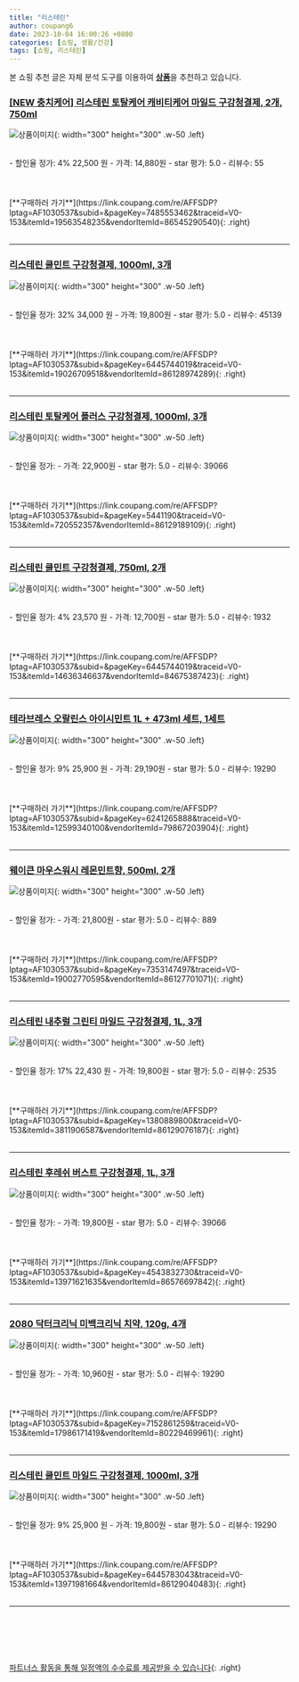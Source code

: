 ```yaml
---
title: "리스테린"
author: coupang6
date: 2023-10-04 16:00:26 +0800
categories: [쇼핑, 생활/건강]
tags: [쇼핑, 리스테린]
---
```


본 쇼핑 추천 글은 자체 분석 도구를 이용하여 [**상품**](https://link.coupang.com/a/bao1ui)을 추천하고 있습니다.

### [[NEW 충치케어] 리스테린 토탈케어 캐비티케어 마일드 구강청결제, 2개, 750ml](https://link.coupang.com/re/AFFSDP?lptag=AF1030537&subid=&pageKey=7485553462&traceid=V0-153&itemId=19563548235&vendorItemId=86545290540)

![상품이미지](https://thumbnail6.coupangcdn.com/thumbnails/remote/230x230ex/image/vendor_inventory/cb00/ae89b0069d00634f780cab5f1489f7affe2530dacef0232424e1423be776.jpg){: width="300" height="300" .w-50 .left}


<br>
- 할인율 정가: 4%  22,500   원
- 가격: 14,880원
- star 평가: 5.0
- 리뷰수: 55
<br>
<br>
<br>
<br>
[**구매하러 가기**](https://link.coupang.com/re/AFFSDP?lptag=AF1030537&subid=&pageKey=7485553462&traceid=V0-153&itemId=19563548235&vendorItemId=86545290540){: .right}
<br>
<br>

---

### [리스테린 쿨민트 구강청결제, 1000ml, 3개](https://link.coupang.com/re/AFFSDP?lptag=AF1030537&subid=&pageKey=6445744019&traceid=V0-153&itemId=19026709518&vendorItemId=86128974289)

![상품이미지](https://thumbnail7.coupangcdn.com/thumbnails/remote/230x230ex/image/vendor_inventory/4c0b/93ff484c5cd025c864a4cd0702e720d98ab6cf34466ddb2da67504a2c40c.jpg){: width="300" height="300" .w-50 .left}


<br>
- 할인율 정가: 32%  34,000   원
- 가격: 19,800원
- star 평가: 5.0
- 리뷰수: 45139
<br>
<br>
<br>
<br>
[**구매하러 가기**](https://link.coupang.com/re/AFFSDP?lptag=AF1030537&subid=&pageKey=6445744019&traceid=V0-153&itemId=19026709518&vendorItemId=86128974289){: .right}
<br>
<br>

---

### [리스테린 토탈케어 플러스 구강청결제, 1000ml, 3개](https://link.coupang.com/re/AFFSDP?lptag=AF1030537&subid=&pageKey=5441190&traceid=V0-153&itemId=720552357&vendorItemId=86129189109)

![상품이미지](https://thumbnail6.coupangcdn.com/thumbnails/remote/230x230ex/image/vendor_inventory/bf9f/53179a33844979ed69bd7e4c2243ba8f7b70baacfe728c093a8030de3ffa.jpg){: width="300" height="300" .w-50 .left}


<br>
- 할인율 정가: 
- 가격: 22,900원
- star 평가: 5.0
- 리뷰수: 39066
<br>
<br>
<br>
<br>
[**구매하러 가기**](https://link.coupang.com/re/AFFSDP?lptag=AF1030537&subid=&pageKey=5441190&traceid=V0-153&itemId=720552357&vendorItemId=86129189109){: .right}
<br>
<br>

---

### [리스테린 쿨민트 구강청결제, 750ml, 2개](https://link.coupang.com/re/AFFSDP?lptag=AF1030537&subid=&pageKey=6445744019&traceid=V0-153&itemId=14636346637&vendorItemId=84675387423)

![상품이미지](https://thumbnail6.coupangcdn.com/thumbnails/remote/230x230ex/image/vendor_inventory/8f8e/ba49a5e6002fdae9738940c2a9c5847355bf7d4c4c649313af41acdeaf6a.jpg){: width="300" height="300" .w-50 .left}


<br>
- 할인율 정가: 4%  23,570   원
- 가격: 12,700원
- star 평가: 5.0
- 리뷰수: 1932
<br>
<br>
<br>
<br>
[**구매하러 가기**](https://link.coupang.com/re/AFFSDP?lptag=AF1030537&subid=&pageKey=6445744019&traceid=V0-153&itemId=14636346637&vendorItemId=84675387423){: .right}
<br>
<br>

---

### [테라브레스 오랄린스 아이시민트 1L + 473ml 세트, 1세트](https://link.coupang.com/re/AFFSDP?lptag=AF1030537&subid=&pageKey=6241265888&traceid=V0-153&itemId=12599340100&vendorItemId=79867203904)

![상품이미지](https://thumbnail7.coupangcdn.com/thumbnails/remote/230x230ex/image/retail/images/2485745567969593-111d29b4-72f3-40b8-9eeb-71cd5f16eb7e.jpg){: width="300" height="300" .w-50 .left}


<br>
- 할인율 정가: 9%  25,900   원
- 가격: 29,190원
- star 평가: 5.0
- 리뷰수: 19290
<br>
<br>
<br>
<br>
[**구매하러 가기**](https://link.coupang.com/re/AFFSDP?lptag=AF1030537&subid=&pageKey=6241265888&traceid=V0-153&itemId=12599340100&vendorItemId=79867203904){: .right}
<br>
<br>

---

### [웨이큰 마우스워시 레몬민트향, 500ml, 2개](https://link.coupang.com/re/AFFSDP?lptag=AF1030537&subid=&pageKey=7353147497&traceid=V0-153&itemId=19002770595&vendorItemId=86127701071)

![상품이미지](https://thumbnail10.coupangcdn.com/thumbnails/remote/230x230ex/image/retail/images/62d27fea-9c9c-4e1a-aebf-50d2444f53c88141041051441626986.png){: width="300" height="300" .w-50 .left}


<br>
- 할인율 정가: 
- 가격: 21,800원
- star 평가: 5.0
- 리뷰수: 889
<br>
<br>
<br>
<br>
[**구매하러 가기**](https://link.coupang.com/re/AFFSDP?lptag=AF1030537&subid=&pageKey=7353147497&traceid=V0-153&itemId=19002770595&vendorItemId=86127701071){: .right}
<br>
<br>

---

### [리스테린 내추럴 그린티 마일드 구강청결제, 1L, 3개](https://link.coupang.com/re/AFFSDP?lptag=AF1030537&subid=&pageKey=1380889800&traceid=V0-153&itemId=3811906587&vendorItemId=86129076187)

![상품이미지](https://thumbnail8.coupangcdn.com/thumbnails/remote/230x230ex/image/vendor_inventory/7d95/68a9180a995e9a966dbdaaa8de3a653bca96b4bbef5fb2fb16da15bac894.jpg){: width="300" height="300" .w-50 .left}


<br>
- 할인율 정가: 17%  22,430   원
- 가격: 19,800원
- star 평가: 5.0
- 리뷰수: 2535
<br>
<br>
<br>
<br>
[**구매하러 가기**](https://link.coupang.com/re/AFFSDP?lptag=AF1030537&subid=&pageKey=1380889800&traceid=V0-153&itemId=3811906587&vendorItemId=86129076187){: .right}
<br>
<br>

---

### [리스테린 후레쉬 버스트 구강청결제, 1L, 3개](https://link.coupang.com/re/AFFSDP?lptag=AF1030537&subid=&pageKey=4543832730&traceid=V0-153&itemId=13971621635&vendorItemId=86576697842)

![상품이미지](https://thumbnail8.coupangcdn.com/thumbnails/remote/230x230ex/image/vendor_inventory/7db5/c0a3adfe39aa3c54321faa6d8e0ad8825d45779c6771c84c421f7ff005f5.jpg){: width="300" height="300" .w-50 .left}


<br>
- 할인율 정가: 
- 가격: 19,800원
- star 평가: 5.0
- 리뷰수: 39066
<br>
<br>
<br>
<br>
[**구매하러 가기**](https://link.coupang.com/re/AFFSDP?lptag=AF1030537&subid=&pageKey=4543832730&traceid=V0-153&itemId=13971621635&vendorItemId=86576697842){: .right}
<br>
<br>

---

### [2080 닥터크리닉 미백크리닉 치약, 120g, 4개](https://link.coupang.com/re/AFFSDP?lptag=AF1030537&subid=&pageKey=7152861259&traceid=V0-153&itemId=17986171419&vendorItemId=80229469961)

![상품이미지](https://thumbnail7.coupangcdn.com/thumbnails/remote/230x230ex/image/rs_quotation_api/zonx1zle/b1c3fea66973489a9f30475bac59054c.jpg){: width="300" height="300" .w-50 .left}


<br>
- 할인율 정가: 
- 가격: 10,960원
- star 평가: 5.0
- 리뷰수: 19290
<br>
<br>
<br>
<br>
[**구매하러 가기**](https://link.coupang.com/re/AFFSDP?lptag=AF1030537&subid=&pageKey=7152861259&traceid=V0-153&itemId=17986171419&vendorItemId=80229469961){: .right}
<br>
<br>

---

### [리스테린 쿨민트 마일드 구강청결제, 1000ml, 3개](https://link.coupang.com/re/AFFSDP?lptag=AF1030537&subid=&pageKey=6445783043&traceid=V0-153&itemId=13971981664&vendorItemId=86129040483)

![상품이미지](https://thumbnail8.coupangcdn.com/thumbnails/remote/230x230ex/image/vendor_inventory/38bf/b5b8429f364dc1bbfaf591a7db8f6154658d5c673fcd0e4e159ff619bdc7.jpg){: width="300" height="300" .w-50 .left}


<br>
- 할인율 정가: 9%  25,900   원
- 가격: 19,800원
- star 평가: 5.0
- 리뷰수: 19290
<br>
<br>
<br>
<br>
[**구매하러 가기**](https://link.coupang.com/re/AFFSDP?lptag=AF1030537&subid=&pageKey=6445783043&traceid=V0-153&itemId=13971981664&vendorItemId=86129040483){: .right}
<br>
<br>

---
<br><br><br><br><br> [파트너스 활동을 통해 일정액의 수수료를 제공받을 수 있습니다](https://link.coupang.com/a/bao1ui){: .right}